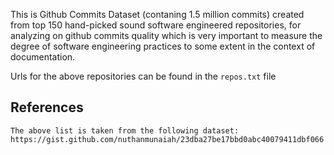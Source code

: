 This is Github Commits Dataset (contaning 1.5 million commits) created from top 150 hand-picked sound software engineered repositories, for analyzing on github commits quality which is very important to measure the degree of software engineering practices to some extent in the context of documentation.

Urls for the above repositories can be found in the ````repos.txt```` file

## References
````
The above list is taken from the following dataset: 
https://gist.github.com/nuthanmunaiah/23dba27be17bbd0abc40079411dbf066
````